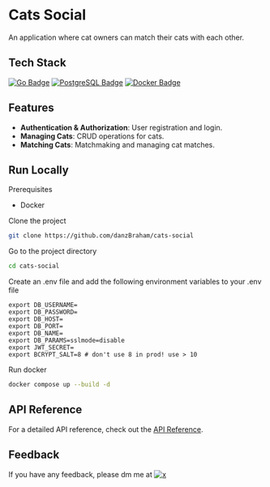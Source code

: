 # Cats Social

An application where cat owners can match their cats with each other.

## Tech Stack

[![Go Badge](https://img.shields.io/badge/golang-golang?style=for-the-badge&logo=go&logoColor=go&logoSize=auto&labelColor=auto&color=black)](https://go.dev/)
[![PostgreSQL Badge](https://img.shields.io/badge/postgresql-postgresql?style=for-the-badge&logo=postgresql&logoColor=postgresql&logoSize=auto&labelColor=auto&color=black)](https://www.postgresql.org/)
[![Docker Badge](https://img.shields.io/badge/docker-docker?style=for-the-badge&logo=docker&logoColor=docker&logoSize=auto&labelColor=auto&color=black)](https://www.docker.com/)

## Features

- **Authentication & Authorization**: User registration and login.
- **Managing Cats**: CRUD operations for cats.
- **Matching Cats**: Matchmaking and managing cat matches.

## Run Locally

Prerequisites

- Docker

Clone the project

```bash
git clone https://github.com/danzBraham/cats-social
```

Go to the project directory

```bash
cd cats-social
```

Create an .env file and add the following environment variables to your .env file

```env
export DB_USERNAME=
export DB_PASSWORD=
export DB_HOST=
export DB_PORT=
export DB_NAME=
export DB_PARAMS=sslmode=disable
export JWT_SECRET=
export BCRYPT_SALT=8 # don't use 8 in prod! use > 10
```

Run docker

```bash
docker compose up --build -d
```

## API Reference

For a detailed API reference, check out the [API Reference](./api-reference.md).

## Feedback

If you have any feedback, please dm me at
[![x](https://img.shields.io/badge/danzBraham-x?style=for-the-badge&logo=x&logoColor=x&logoSize=auto&labelColor=auto&color=black)](https://x.com/danzBraham)
